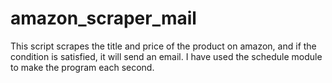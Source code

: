 # amazon_scraper_mail
This script scrapes the title and price of the product on amazon, and if the condition is satisfied, it will send an email. I have used the schedule module to make the program each second.
